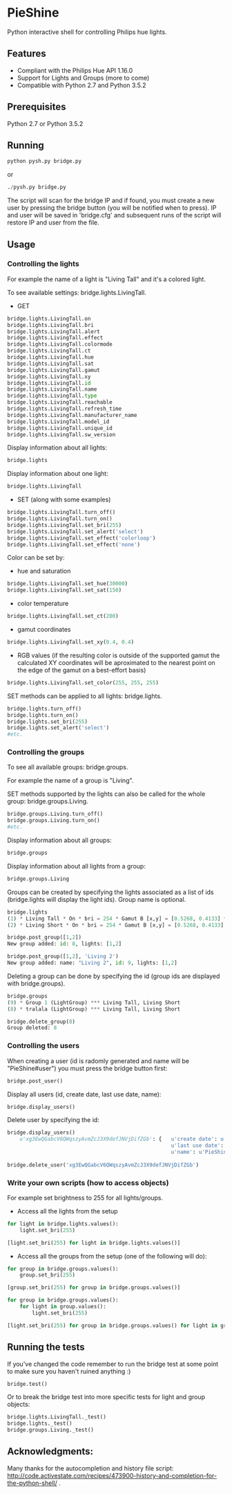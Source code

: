 # PieShine
Python interactive shell for controlling Philips hue lights.

## Features

* Compliant with the Philips Hue API 1.16.0
* Support for Lights and Groups (more to come)
* Compatible with Python 2.7 and Python 3.5.2


## Prerequisites

Python 2.7 or Python 3.5.2

## Running

```python
python pysh.py bridge.py
```
or
```python
./pysh.py bridge.py
```

The script will scan for the bridge IP and if found, you must create a new user by pressing the bridge button (you will be notified when to press). IP and user will be saved in 'bridge.cfg' and subsequent runs of the script will restore IP and user from the file.


## Usage

### Controlling the lights

For example the name of a light is "Living Tall" and it's a colored light.

To see available settings: bridge.lights.LivingTall. <TAB pressed>

* GET

```python
bridge.lights.LivingTall.on
bridge.lights.LivingTall.bri
bridge.lights.LivingTall.alert
bridge.lights.LivingTall.effect
bridge.lights.LivingTall.colormode
bridge.lights.LivingTall.ct
bridge.lights.LivingTall.hue
bridge.lights.LivingTall.sat
bridge.lights.LivingTall.gamut
bridge.lights.LivingTall.xy
bridge.lights.LivingTall.id
bridge.lights.LivingTall.name
bridge.lights.LivingTall.type
bridge.lights.LivingTall.reachable
bridge.lights.LivingTall.refresh_time
bridge.lights.LivingTall.manufacturer_name
bridge.lights.LivingTall.model_id
bridge.lights.LivingTall.unique_id
bridge.lights.LivingTall.sw_version
```

Display information about all lights:
```python
bridge.lights
```

Display information about one light:
```python
bridge.lights.LivingTall
```


* SET (along with some examples)

```python
bridge.lights.LivingTall.turn_off()
bridge.lights.LivingTall.turn_on()
bridge.lights.LivingTall.set_bri(255)
bridge.lights.LivingTall.set_alert('select')
bridge.lights.LivingTall.set_effect('colorloop')
bridge.lights.LivingTall.set_effect('none')
```

Color can be set by:

- hue and saturation
```python
bridge.lights.LivingTall.set_hue(30000)
bridge.lights.LivingTall.set_sat(150)
```

- color temperature
```python
bridge.lights.LivingTall.set_ct(200)
```

- gamut coordinates
```python
bridge.lights.LivingTall.set_xy(0.4, 0.4)
```

- RGB values (if the resulting color is outside of the supported gamut the
calculated XY coordinates will be aproximated to the nearest point on the
edge of the gamut on a best-effort basis)
```python
bridge.lights.LivingTall.set_color(255, 255, 255)
```

SET methods can be applied to all lights: bridge.lights. <TAB pressed>

```python
bridge.lights.turn_off()
bridge.lights.turn_on()
bridge.lights.set_bri(255)
bridge.lights.set_alert('select')
#etc.
```

### Controlling the groups

To see all available groups: bridge.groups. <TAB pressed>

For example the name of a group is "Living".

SET methods supported by the lights can also be called for the whole group: bridge.groups.Living. <TAB pressed>

```python
bridge.groups.Living.turn_off()
bridge.groups.Living.turn_on()
#etc.
```

Display information about all groups:
```python
bridge.groups
```

Display information about all lights from a group:
```python
bridge.groups.Living
```

Groups can be created by specifying the lights associated as a list of ids (bridge.lights will display the light ids). Group name is optional.

```python
bridge.lights
(1) * Living Tall * On * bri = 254 * Gamut B [x,y] = [0.5268, 0.4133] * sat = 226 * hue = 12510 * ct = 500  
(2) * Living Short * On * bri = 254 * Gamut B [x,y] = [0.5268, 0.4133] * sat = 226 * hue = 12510 * ct = 500 

bridge.post_group([1,2])
New group added: id: 8, lights: [1,2]

bridge.post_group([1,2], 'Living 2')
New group added: name: "Living 2", id: 9, lights: [1,2]
```

Deleting a group can be done by specifying the id (group ids are displayed with bridge.groups).
```python
bridge.groups
(9) * Group 1 (LightGroup) *** Living Tall, Living Short
(8) * tralala (LightGroup) *** Living Tall, Living Short

bridge.delete_group(8)
Group deleted: 8
```

### Controlling the users

When creating a user (id is radomly generated and name will be "PieShine#user") you must press the bridge button first:

```python
bridge.post_user()
```

Display all users (id, create date, last use date, name):

```python
bridge.display_users()
```

Delete user by specifying the id:
```python
bridge.display_users()
    u'xg3EwQGabcV6QWqszyAvmZcJ3X9defJNVjDifZGb': {   u'create date': u'2016-12-10T03:05:56',
                                                     u'last use date': u'2016-12-10T03:26:24',
                                                     u'name': u'PieShine#user'}}
                                                     
bridge.delete_user('xg3EwQGabcV6QWqszyAvmZcJ3X9defJNVjDifZGb')
```

### Write your own scripts (how to access objects)

For example set brightness to 255 for all lights/groups.

* Access all the lights from the setup

```python
for light in bridge.lights.values():
    light.set_bri(255)
````

```python
[light.set_bri(255) for light in bridge.lights.values()]
```

* Access all the groups from the setup (one of the following will do):

```python
for group in bridge.groups.values():
    group.set_bri(255)
```

```python
[group.set_bri(255) for group in bridge.groups.values()]
```

```python
for group in bridge.groups.values():
    for light in group.values():
        light.set_bri(255)
```

```python
[light.set_bri(255) for group in bridge.groups.values() for light in group.values()]
```

## Running the tests

If you've changed the code remember to run the bridge test at some point to make sure you haven't ruined anything :)
```python
bridge.test()
```

Or to break the bridge test into more specific tests for light and group objects:
```python
bridge.lights.LivingTall._test()
bridge.lights._test()
bridge.groups.Living._test()
```


## Acknowledgments:

Many thanks for the <TAB> autocompletion and history file script: http://code.activestate.com/recipes/473900-history-and-completion-for-the-python-shell/ .
